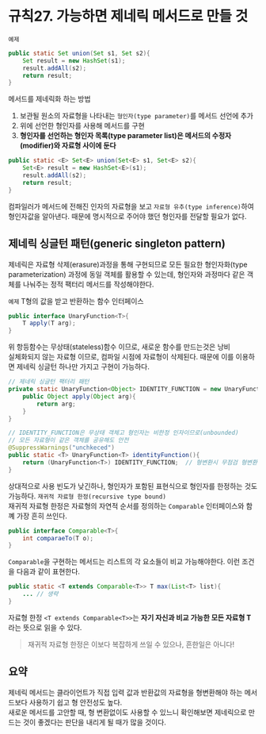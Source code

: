 # 규칙27. 가능하면 제네릭 메서드로 만들 것

`예제`
```java
public static Set union(Set s1, Set s2){
    Set result = new HashSet(s1);
    result.addAll(s2);
    return result;
}
```

메서드를 제네릭화 하는 방법
1. 보관될 원소의 자료형을 나타내는 `형인자(type parameter)`를 메서드 선언에 추가
2. 위에 선언한 형인자를 사용해 메서드를 구현
3. **형인자를 선언하는 형인자 목록(type parameter list)은 메서드의 수정자(modifier)와 자료형 사이에 둔다**

```java
public static <E> Set<E> union(Set<E> s1, Set<E> s2){
    Set<E> result = new HashSet<E>(s1);
    result.addAll(s2);
    return result;
}
```

컴파일러가 메서드에 전해진 인자의 자료형을 보고 `자료형 유추(type inference)`하여 형인자값을 알아낸다. 때문에 명시적으로 주어야 했던 형인자를 전달할 필요가 없다.

## 제네릭 싱글턴 패턴(generic singleton pattern)
제네릭은 자료형 삭제(erasure)과정을 통해 구현되므로 모든 필요한 형인자화(type parameterization) 과정에 동일 객체를 활용할 수 있는데, 형인자와 과정마다 같은 객체를 나눠주는 정적 팩터리 메서드를 작성해야한다.

`예제` T형의 값을 받고 반환하는 함수 인터페이스
```java
public interface UnaryFunction<T>{
    T apply(T arg);
}
```

위 항등함수는 무상태(stateless)함수 이므로, 새로운 함수를 만드는것은 낭비  
실체화되지 않는 자료형 이므로, 컴파일 시점에 자료형이 삭제된다. 때문에 이를 이용하면 제네릭 싱글턴 하나만 가지고 구현이 가능하다.

```java
// 제네릭 싱글턴 팩터리 패턴
private static UnaryFunction<Object> IDENTITY_FUNCTION = new UnaryFunction<Object>(){
    public Object apply(Object arg){
        return arg;
    }
}

// IDENTITY_FUNCTION은 무상태 객체고 형인자는 비한정 인자이므로(unbounded)
// 모든 자료형이 같은 객체를 공유해도 안전
@SuppressWarnings("unchkeced")
public static <T> UnaryFunction<T> identityFunction(){
    return (UnaryFunction<T>) IDENTITY_FUNCTION;  // 형변환시 무점검 형변환(unchkeced cast)경고 발생
}
```

상대적으로 사용 빈도가 낮긴하나, 형인자가 포함된 표현식으로 형인자를 한정하는 것도 가능하다. `재귀적 자료형 한정(recursive type bound)`  
재귀적 자료형 한정은 자료형의 자연적 순서를 정의하는 `Comparable` 인터페이스와 함꼐 가장 흔히 쓰인다.

```java
public interface Comparable<T>{
    int comparaeTo(T o);
}
```

`Comparable`을 구현하는 메서드는 리스트의 각 요소들이 비교 가능해야한다. 이런 조건을 다음과 같이 표현한다.

```java
public static <T extends Comparable<T>> T max(List<T> list){
    ... // 생략
}
```

자료형 한정 `<T extends Comparable<T>>`는 **자기 자신과 비교 가능한 모든 자료형 T** 라는 뜻으로 읽을 수 있다.  
> 재귀적 자료형 한정은 이보다 복잡하게 쓰일 수 있으나, 흔한일은 아니다!


## 요약
제네릭 메서드는 클라이언트가 직접 입력 값과 반환값의 자료형을 형변환해야 하는 메서드보다 사용하기 쉽고 형 안전성도 높다.  
새로운 메서드를 고안할 때, 형 변환없이도 사용할 수 있느니 확인해보면 제네릭으로 만드는 것이 좋겠다는 판단을 내리게 될 때가 많을 것이다.
